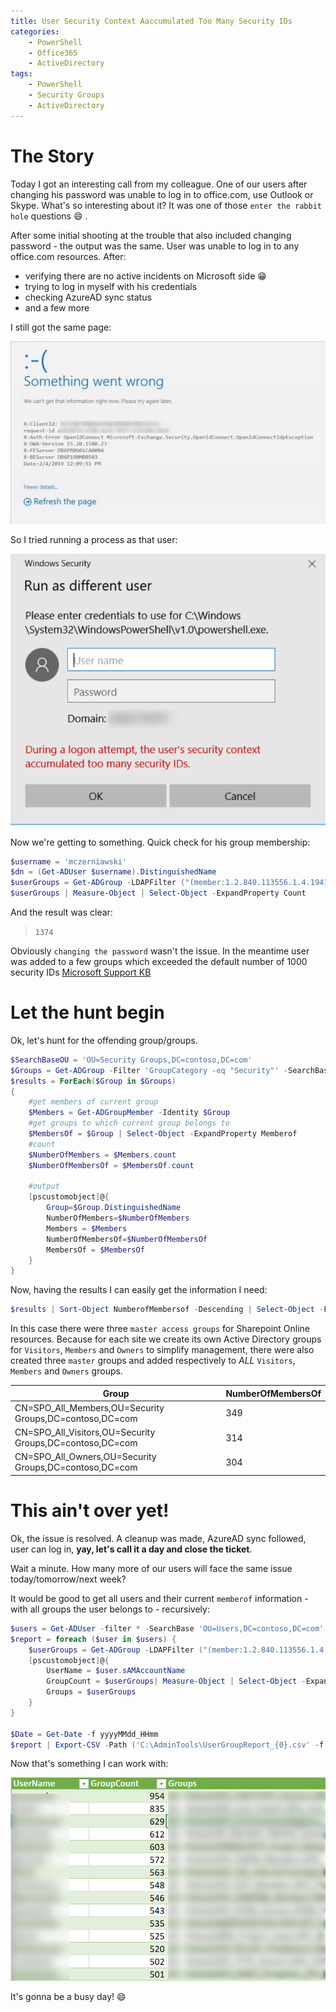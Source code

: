 ```yaml
---
title: User Security Context Aaccumulated Too Many Security IDs
categories:
    - PowerShell
    - Office365
    - ActiveDirectory
tags:
    - PowerShell
    - Security Groups
    - ActiveDirectory
---
```


# The Story

Today I got an interesting call from my colleague. One of our users after changing his password was unable to log in to office.com, use Outlook or Skype. What's so interesting about it? It was one of those `enter the rabbit hole` questions :smile: .

After some initial shooting at the trouble that also included changing password - the output was the same. User was unable to log in to any office.com resources. After:
- verifying there are no active incidents on Microsoft side :grin: 
- trying to log in myself with his credentials
- checking AzureAD sync status 
- and a few more 

I still got the same page:

![Oops](/assets/images/posts/user-security-context/picture1.png)

So I tried running a process as that user:

![Oops2](/assets/images/posts/user-security-context/picture2.png)

Now we're getting to something.  Quick check for his group membership:

```powershell
$username = 'mczerniawski'
$dn = (Get-ADUser $username).DistinguishedName
$userGroups = Get-ADGroup -LDAPFilter ("(member:1.2.840.113556.1.4.1941:={0})" -f $dn)
$userGroups | Measure-Object | Select-Object -ExpandProperty Count
```
And the result was clear: 
> `1374`

Obviously `changing the password` wasn't the issue. In the meantime user was added to a few groups which exceeded the default number of 1000 security IDs [Microsoft Support KB](https://support.microsoft.com/en-us/help/275266/error-message-during-a-logon-attempt-the-user-s-security-context-accum)

# Let the hunt begin

Ok, let's hunt for the offending group/groups.

```powershell
$SearchBaseOU = 'OU=Security Groups,DC=contoso,DC=com'
$Groups = Get-ADGroup -Filter 'GroupCategory -eq "Security"' -SearchBase $SearchBaseOU -Properties memberof
$results = ForEach($Group in $Groups)
{
    #get members of current group
    $Members = Get-ADGroupMember -Identity $Group
    #get groups to which current group belongs to
    $MembersOf = $Group | Select-Object -ExpandProperty Memberof 
    #count
    $NumberOfMembers = $Members.count
    $NumberOfMembersOf = $MembersOf.count
    
    #output
    [pscustomobject]@{
        Group=$Group.DistinguishedName
        NumberOfMembers=$NumberOfMembers
        Members = $Members
        NumberOfMembersOf=$NumberOfMembersOf
        MembersOf = $MembersOf 
    }
}
```
Now, having the results I can easily get the information I need:

```powershell
$results | Sort-Object NumberofMembersof -Descending | Select-Object -First 10 | Select-Object Group,NumberofMembersof
```

In this case there were three `master access groups` for Sharepoint Online resources. Because for each site we create its own Active Directory groups for `Visitors`, `Members` and `Owners` to simplify management, there were also created three `master` groups and added respectively to *ALL* `Visitors`, `Members` and `Owners` groups.

|Group|NumberOfMembersOf|
|-----|-----------------|
|CN=SPO_All_Members,OU=Security Groups,DC=contoso,DC=com|349|
|CN=SPO_All_Visitors,OU=Security Groups,DC=contoso,DC=com|314|
|CN=SPO_All_Owners,OU=Security Groups,DC=contoso,DC=com|304|


# This ain't over yet!

Ok, the issue is resolved. A cleanup was made, AzureAD sync followed, user can log in,  **yay, let's call it a day and close the ticket**.

Wait a minute. How many more of our users will face the same issue today/tomorrow/next week?

It would be good to get all users and their current `memberof` information - with all groups the user belongs to - recursively:

```powershell
$users = Get-ADUser -filter * -SearchBase 'OU=Users,DC=contoso,DC=com'
$report = foreach ($user in $users) {
    $userGroups = Get-ADGroup -LDAPFilter ("(member:1.2.840.113556.1.4.1941:={0})" -f $user.distinguishedName) | Select-Object -expand Name | Sort-Object Name 
    [pscustomobject]@{
        UserName = $user.sAMAccountName
        GroupCount = $userGroups| Measure-Object | Select-Object -ExpandProperty Count
        Groups = $userGroups 
    }
}

$Date = Get-Date -f yyyyMMdd_HHmm
$report | Export-CSV -Path ('C:\AdminTools\UserGroupReport_{0}.csv' -f $Date) -Delimiter ';' -NoTypeInformation
```

Now that's something I can work with:

![Oh sh!](/assets/images/posts/user-security-context/picture3.png)

It's gonna be a busy day! :smile: